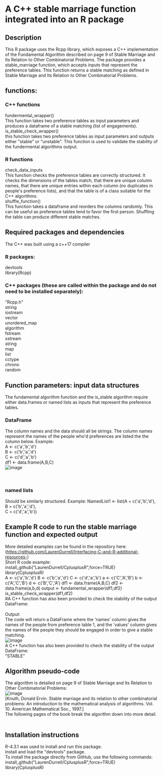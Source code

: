 # A C++ stable marriage function integrated into an R package 
## Description 
This R package uses the Rcpp library, which exposes a C++ implementation of the Fundamental Algorithm described on page 9 of Stable Marriage and Its Relation to Other Combinatorial Problems. 
The package provides a stable_marriage function, which accepts inputs that represent the preference tables. This function returns a stable matching as defined in Stable Marriage and Its Relation to Other Combinatorial Problems.
<br><be>
## functions:
### C++ functions
fundermental_wrapper()<br> 
This function takes two preference tables as input parameters and produces a dataframe of a stable matching (list of engagements).<br> 
is_stable_check_wrapper()<br>
this function takes two preference tables as input parameters and outputs either "stable" or "unstable". This function is used to validate the stability of the fundermental algorithms output. 
### R functions
check_data_inputs <br> 
This function checks the preference tables are correctly structured. It checks the dimensions of the tables match, that there are unique column names, that there are unique entries within each column (no duplicates in people's preference lists), and that the table is of a class suitable for the C++ algorithms. <br> 
shuffle_function() <br> 
This function takes a dataframe and reorders the columns randomly. This can be useful as preference tables tend to favor the first person. Shuffling the table can produce different stable matches. 
## Required packages and dependencies 
The C++ was built using a c++17 compiler 
### R packages: 
devtools<br>
library(Rcpp)
### C++ packages (these are called within the package and do not need to be installed separately):
"Rcpp.h"<br>
string<br>
iostream<br>
vector<br>
unordered_map<br>
algorithm<br>
fstream<br>
sstream<br>
string<br>
map<br>
list<br>
cctype<br>
chrono<br>
random
## Function parameters: input data structures 
The fundamental algorithm function and the is_stable algorithm require either data.frames or named lists as inputs that represent the preference tables. 
### DataFrame
The column names and the data should all be strings. 
The column names represent the names of the people who'd preferences are listed the the column below. Example:<br>
A <- c('a','b','d')<br>
B <- c('b','a','d')<br>
C <- c('d','a','b')<br>
df1 <- data.frame(A,B,C)<br>
![image](https://github.com/LaurenDurrell/CplusplusR/assets/158074633/4c019a00-627c-4fa5-9f13-af3a629d9323)<br>
<br><br>
### named lists
Should be similarly structured. Example: 
NamedList1 <- list(A = c('a','b','d'),<br>
                   B = c('b','a','d'),<br>
                   C = c('d','a','b'))<br>
## Example R code to run the stable marriage function and expected output 
More detailed examples can be found in the repository here: (https://github.com/LaurenDurrell/Interfacing-C-and-R-additional-resources-) <br>
Short R code example: <br>
install_github("LaurenDurrell/CplusplusR",force=TRUE)<br>
library(CplusplusR)<br>
A <- c('a','b','d')
B <- c('b','a','d')
C <- c('d','a','b')
a <- c('C','A','B')
b <- c('A','C','B')
d <- c('B','C','A')
df1 <- data.frame(A,B,C)
df2 <- data.frame(a,b,d)
output <- fundamental_wrapper(df1,df2)
is_stable_check_wrapper(df1,df2)<br> #A C++ function has also been provided to check the stability of the output DataFrame:<br>
<br>
Output: <br>
The code will return a DataFrame where the 'names' column gives the names of the people from preference table 1, and the 'values' column gives the names of the people they should be engaged in order to give a stable matching. <br>
![image](https://github.com/LaurenDurrell/CplusplusR/assets/158074633/75846d4d-74c0-4e71-9358-082156d30855)<br>
A C++ function has also been provided to check the stability of the output DataFrame:<br>
"STABLE"
## Algorithm pseudo-code 
The algorithm is detailed on page 9 of Stable Marriage and Its Relation to Other Combinatorial Problems: <br>
![image](https://github.com/LaurenDurrell/CplusplusR/assets/158074633/a3dd52a6-4952-4cf0-accc-eea3853db185)<br>
[Knuth, Donald Ervin. Stable marriage and its relation to other combinatorial problems: An introduction to the mathematical analysis of algorithms. Vol. 10. American Mathematical Soc., 1997.]<br>
The following pages of the book break the algorithm down into more detail. 
<br><br>
## Installation instructions 
R-4.3.1 was used to install and run this package. <br>
Install and load the "devtools" package. <br> 
To install the package directly from GitHub, use the following commands: <br> 
install_github("LaurenDurrell/CplusplusR",force=TRUE)<br>
library(CplusplusR)<br> 

